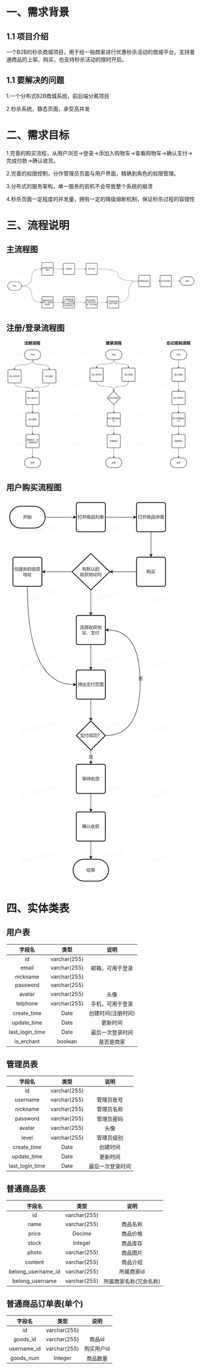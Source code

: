 # 一、需求背景

## 1.1 项目介绍

一个B2B的秒杀商城项目，用于给一般商家进行优惠秒杀活动的商城平台，支持普通商品的上架、购买，也支持秒杀活动的限时开启。

## 1.1 要解决的问题

1.一个分布式B2B商城系统，前后端分离项目

2.秒杀系统，静态页面，承受高并发

# 二、需求目标

1.完善的购买流程，从用户浏览->登录->添加入购物车->查看购物车->确认支付->完成付款->确认收货。

2.完善的权限控制，分作管理员页面与用户界面，精确到角色的权限管理。

3.分布式的服务架构，单一服务的宕机不会导致整个系统的崩溃

4.秒杀页面一定程度的并发量，拥有一定的降级熔断机制，保证秒杀过程的容错性

# 三、流程说明

## 主流程图

![Image text](https://github.com/gimwu/gimSec/blob/README/image/mainFlow.jpg)

## 注册/登录流程图

![Image text](https://github.com/gimwu/gimSec/blob/README/image/registerLoginFlow.jpg)

## 用户购买流程图

![Image text](https://github.com/gimwu/gimSec/blob/README/image/userPayFlow.jpg)



# 四、实体类表

## 用户表

|     字段名      |     类型     |        说明        |
| :-------------: | :----------: | :----------------: |
|       id        | varchar(255) |                    |
|      email      | varchar(255) |  邮箱，可用于登录  |
|    nickname     | varchar(255) |                    |
|    password     | varchar(255) |                    |
|     avatar      | varchar(255) |        头像        |
|    telphone     | varchar(255) |  手机，可用于登录  |
|   create_time   |     Date     | 创建时间(注册时间) |
|   update_time   |     Date     |      更新时间      |
| last_login_time |     Date     |  最后一次登录时间  |
|   is_erchant    |   boolean    |     是否是商家     |

## 管理员表

|     字段名      |     类型     |       说明       |
| :-------------: | :----------: | :--------------: |
|       id        | varchar(255) |                  |
|    username     | varchar(255) |    管理员账号    |
|    nickname     | varchar(255) |    管理员名称    |
|    password     | varchar(255) |    管理员密码    |
|     avatar      | varchar(255) |       头像       |
|      level      | varchar(255) |    管理员级别    |
|   create_time   |     Date     |     创建时间     |
|   update_time   |     Date     |     更新时间     |
| last_login_time |     Date     | 最后一次登录时间 |

## 普通商品表

|       字段名       |     类型     |          说明          |
| :----------------: | :----------: | :--------------------: |
|         id         | varchar(255) |                        |
|        name        | varchar(255) |        商品名称        |
|       price        |    Decime    |        商品价格        |
|       stock        |   Integer    |        商品库存        |
|       photo        | varchar(255) |        商品图片        |
|      content       | varchar(255) |        商品介绍        |
| belong_username_id | varchar(255) |       所属商家id       |
|  belong_username   | varchar(255) | 所属商家名称(冗余名称) |

## 普通商品订单表(单个)

|   字段名    |     类型     |    说明    |
| :---------: | :----------: | :--------: |
|     id      | varchar(255) |            |
|  goods_id   | varchar(255) |   商品id   |
| username_id | varchar(255) | 购买用户id |
|  goods_num  |   Integer    |  商品数量  |

